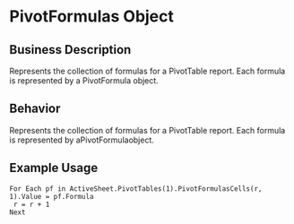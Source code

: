# PivotFormulas Object

## Business Description
Represents the collection of formulas for a PivotTable report. Each formula is represented by a PivotFormula object.

## Behavior
Represents the collection of formulas for a PivotTable report. Each formula is represented by aPivotFormulaobject.

## Example Usage
```vba
For Each pf in ActiveSheet.PivotTables(1).PivotFormulasCells(r, 1).Value = pf.Formula 
 r = r + 1 
Next
```
